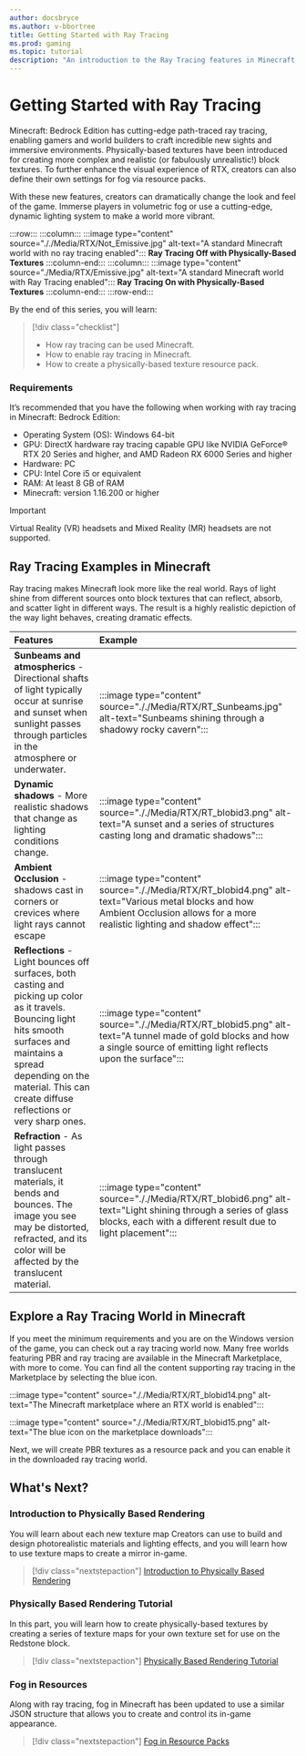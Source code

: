 ```yaml
---
author: docsbryce
ms.author: v-bbortree
title: Getting Started with Ray Tracing
ms.prod: gaming
ms.topic: tutorial
description: "An introduction to the Ray Tracing features in Minecraft: Bedrock Edition."
---
```


# Getting Started with Ray Tracing

Minecraft: Bedrock Edition has cutting-edge path-traced ray tracing, enabling gamers and world builders to craft incredible new sights and immersive environments. Physically-based textures have been introduced for creating more complex and realistic (or fabulously unrealistic!) block textures. To further enhance the visual experience of RTX, creators can also define their own settings for fog via resource packs.

With these new features, creators can dramatically change the look and feel of the game. Immerse players in volumetric fog or use a cutting-edge, dynamic lighting system to make a world more vibrant.

:::row:::
    :::column:::
        :::image type="content" source="././Media/RTX/Not_Emissive.jpg" alt-text="A standard Minecraft world with no ray tracing enabled":::
        **Ray Tracing Off with Physically-Based Textures**
    :::column-end:::
    :::column:::
        :::image type="content" source="./Media/RTX/Emissive.jpg" alt-text="A standard Minecraft world with Ray Tracing enabled":::
        **Ray Tracing On with Physically-Based Textures**
    :::column-end:::
:::row-end:::

By the end of this series, you will learn:

> [!div class="checklist"]
>
> - How ray tracing can be used Minecraft.
> - How to enable ray tracing in Minecraft.
> - How to create a physically-based texture resource pack.

### Requirements

It’s recommended that you have the following when working with ray tracing in Minecraft: Bedrock Edition:

- Operating System (OS): Windows 64-bit
- GPU: DirectX hardware ray tracing capable GPU like NVIDIA GeForce® RTX 20 Series and higher, and AMD Radeon RX 6000 Series and higher
- Hardware: PC
- CPU: Intel Core i5 or equivalent
- RAM: At least 8 GB of RAM
- Minecraft: version 1.16.200 or higher

> [!IMPORTANT]
> Virtual Reality (VR) headsets and Mixed Reality (MR) headsets are not supported.


## Ray Tracing Examples in Minecraft

Ray tracing makes Minecraft look more like the real world. Rays of light shine from different sources onto block textures that can reflect, absorb, and scatter light in different ways. The result is a highly realistic depiction of the way light behaves, creating dramatic effects.

|Features  |Example  |
|:---------|:---------|
|**Sunbeams and atmospherics**  - Directional shafts of light typically occur at sunrise and sunset when sunlight passes through particles in the atmosphere or underwater.|:::image type="content" source="././Media/RTX/RT_Sunbeams.jpg" alt-text="Sunbeams shining through a shadowy rocky cavern":::         |
|**Dynamic shadows** - More realistic shadows that change as lighting conditions change.   |:::image type="content" source="././Media/RTX/RT_blobid3.png" alt-text="A sunset and a series of structures casting long and dramatic shadows":::         |
|**Ambient Occlusion** - shadows cast in corners or crevices where light rays cannot escape |:::image type="content" source="././Media/RTX/RT_blobid4.png" alt-text="Various metal blocks and how Ambient Occlusion allows for a more realistic lighting and shadow effect":::         |
|**Reflections**  - Light bounces off surfaces, both casting and picking up color as it travels. Bouncing light hits smooth surfaces and maintains a spread depending on the material. This can create diffuse reflections or very sharp ones.           |:::image type="content" source="././Media/RTX/RT_blobid5.png" alt-text="A tunnel made of gold blocks and how a single source of emitting light reflects upon the surface":::         |
|**Refraction**  - As light passes through translucent materials, it bends and bounces. The image you see may be distorted, refracted, and its color will be affected by the translucent material.  |:::image type="content" source="././Media/RTX/RT_blobid6.png" alt-text="Light shining through a series of glass blocks, each with a different result due to light placement":::         |

## Explore a Ray Tracing World in Minecraft

If you meet the minimum requirements and you are on the Windows version of the game, you can check out a ray tracing world now. Many free worlds featuring PBR and ray tracing are available in the Minecraft Marketplace, with more to come. You can find all the content supporting ray tracing in the Marketplace by selecting the blue icon.

:::image type="content" source="././Media/RTX/RT_blobid14.png" alt-text="The Minecraft marketplace where an RTX world is enabled":::

:::image type="content" source="././Media/RTX/RT_blobid15.png" alt-text="The blue icon on the marketplace downloads":::

Next, we will create  PBR textures as a resource pack and you can enable it in the downloaded ray tracing world.

## What's Next?

### Introduction to Physically Based Rendering

You will learn about each new texture map Creators can use to build and design photorealistic materials and lighting effects, and you will learn how to use texture maps to create a mirror in-game.

> [!div class="nextstepaction"]
> [Introduction to Physically Based Rendering](./RTXPBRIntro.md)

### Physically Based Rendering Tutorial

In this part, you will learn how to create physically-based textures by creating a series of texture maps for your own texture set for use on the Redstone block.

> [!div class="nextstepaction"]
> [Physically Based Rendering Tutorial](./RTXPBRTutorial.md)

### Fog in Resources

Along with ray tracing, fog in Minecraft has been updated to use a similar JSON structure that allows you to create and control its in-game appearance.

> [!div class="nextstepaction"]
> [Fog in Resource Packs](./FogInResourcePacks.md)
